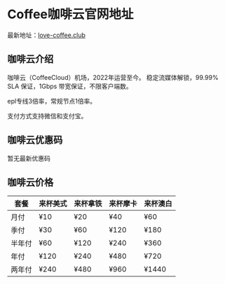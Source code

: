 # Coffee咖啡云官网地址

最新地址：[love-coffee.club](https://love-coffee.tech/#/register?code=zgqwxfw7)

## 咖啡云介绍

咖啡云（CoffeeCloud）机场，2022年运营至今。 稳定流媒体解锁，99.99% SLA 保证，1Gbps 带宽保证，不限客户端数。

epl专线3倍率，常规节点1倍率。

支付方式支持微信和支付宝。

## 咖啡云优惠码

暂无最新优惠码

## 咖啡云价格

|套餐|来杯美式|来杯拿铁|来杯摩卡|来杯澳白|
|----|----|----|----|----|
|月付|¥10|¥20|¥40|¥60|
|季付|¥30|¥60|¥120|¥180|
|半年付|¥60|¥120|¥240|¥360|
|年付|¥120|¥240|¥480|¥720|
|两年付|¥240|¥480|¥960|¥1440|

